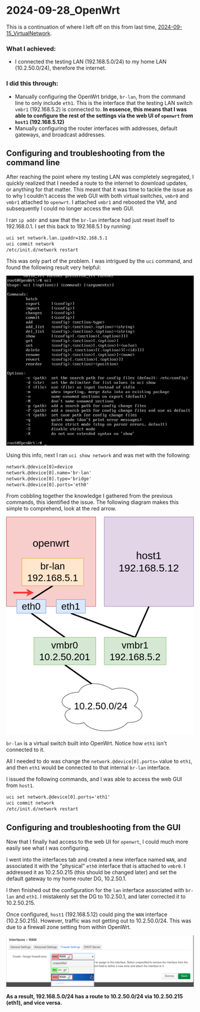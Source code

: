 # 2024-09-28_OpenWrt

This is a continuation of where I left off on this from last time, [2024-09-15_VirtualNetwork](https://github.com/5g6zjt8m/HomeLab/tree/main/Entries/2024-09-15_VirtualNetwork).

### What I achieved:
- I connected the testing LAN (192.168.5.0/24) to my home LAN (10.2.50.0/24), therefore the internet.

### I did this through:
- Manually configuring the OpenWrt bridge, ``br-lan``, from the command line to only include ``eth1``. This is the interface that the testing LAN switch ``vmbr1`` (192.168.5.2) is connected to. **In essence, this means that I was able to configure the rest of the settings via the web UI of ``openwrt`` from ``host1`` (192.168.5.12)**
- Manually configuring the router interfaces with addresses, default gateways, and broadcast addresses.

## Configuring and troubleshooting from the command line
After reaching the point where my testing LAN was completely segregated, I quickly realized that I needed a route to the internet to download updates, or anything for that matter. This meant that it was time to tackle the issue as to why I couldn't access the web GUI with both virtual switches, ``vmbr0`` and ``vmbr1`` attached to ``openwrt``. I attached ``vmbr1`` and rebooted the VM, and subsequently I could no longer access the web GUI.

I ran ``ip addr`` and saw that the ``br-lan`` interface had just reset itself to 192.168.0.1. I set this back to 192.168.5.1 by running:

```
uci set network.lan.ipaddr=192.168.5.1 
uci commit network 
/etc/init.d/network restart
```

This was only part of the problem. I was intrigued by the ``uci`` command, and found the following result very helpful:

![uci](/Entries/2024-09-28_OpenWrt/uci.png)

Using this info, next I ran ``uci show network`` and was met with the following:

```
network.@device[0]=device
network.@device[0].name='br-lan'
network.@device[0].type='bridge'
network.@device[0].ports='eth0'
```

From cobbling together the knowledge I gathered from the previous commands, this identified the issue. The following diagram makes this simple to comprehend, look at the red arrow.

![Incorrect](/Entries/2024-09-28_OpenWrt/Incorrect.png)

``br-lan`` is a virtual switch built into OpenWrt. Notice how ``eth1`` isn't connected to it.

All I needed to do was change the ``network.@device[0].ports=`` value to ``eth1``, and then ``eth1`` would be connected to that internal ``br-lan`` interface.

I issued the following commands, and I was able to access the web GUI from ``host1``.

```
uci set network.@device[0].ports='eth1'
uci commit network 
/etc/init.d/network restart
```

## Configuring and troubleshooting from the GUI

Now that I finally had access to the web UI for ``openwrt``, I could much more easily see what I was configuring.

I went into the interfaces tab and created a new interface named ``WAN``, and associated it with the "physical" ``eth0`` interface that is attached to ``vmbr0``. I addressed it as 10.2.50.215 (this should be changed later) and set the default gateway to my home router DG, 10.2.50.1.

I then finished out the configuration for the ``lan`` interface associated with ``br-lan`` and ``eth1``. I mistakenly set the DG to 10.2.50.1, and later corrected it to 10.2.50.215.

Once configured, ``host1`` (192.168.5.12) could ping the ``WAN`` interface (10.2.50.215). However, traffic was not getting out to 10.2.50.0/24. This was due to a firewall zone setting from within OpenWrt.

![Zone](/Entries/2024-09-28_OpenWrt/Zone.png)

**As a result, 192.168.5.0/24 has a route to 10.2.50.0/24 via 10.2.50.215 (eth1), and vice versa.**